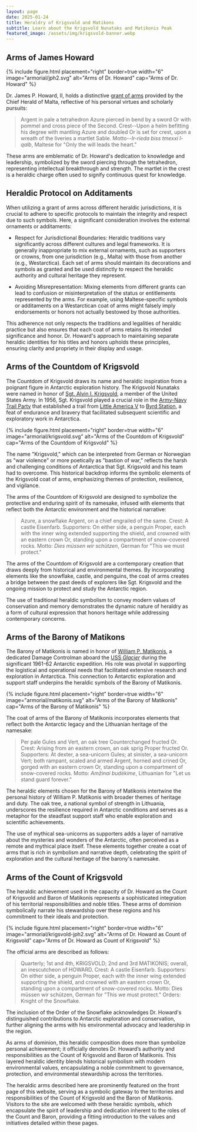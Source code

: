 ```yaml
---
layout: page
date: 2025-01-24
title: Heraldry of Krigsvold and Matikons
subtitle: Learn about the Krigsvold Nunataks and Matikonis Peak
featured_image: /assets/img/krigsvold-banner.webp
---
```


## Arms of James Howard

{% include figure.html placement="right" border=true width="6"
   image="armorial/jph2.svg"
   alt="Arms of Dr. Howard" cap="Arms of Dr. Howard" %}
   
Dr. James P. Howard, II, holds a distinctive [grant of
arms](https://jameshoward.us/malta) provided by the Chief Herald of
Malta, reflective of his personal virtues and scholarly pursuits:

> Argent in pale a tetrahedron Azure pierced in bend by a sword Or with
pommel and cross piece of the Second. Crest--Upon a helm befitting his
degree with mantling Azure and doubled Or is set for crest, upon a
wreath of the liveries a martlet Sable.  Motto--_Ir-rieda biss tmexxi
l-qalb_, Maltese for "Only the will leads the heart."

These arms are emblematic of Dr. Howard's dedication to knowledge and
leadership, symbolized by the sword piercing through the tetrahedron,
representing intellectual breakthrough and strength. The martlet in the
crest is a heraldic charge often used to signify continuous quest for
knowledge.

## Heraldic Protocol on Additaments

When utilizing a grant of arms across different heraldic jurisdictions,
it is crucial to adhere to specific protocols to maintain the integrity
and respect due to such symbols.  Here, a significant consideration
involves the external ornaments or additaments:

* Respect for Jurisdictional Boundaries: Heraldic traditions vary
  significantly across different cultures and legal frameworks. It is
  generally inappropriate to mix external ornaments, such as supporters
  or crowns, from one jurisdiction (e.g., Malta) with those from another
  (e.g., Westarctica).  Each set of arms should maintain its decorations
  and symbols as granted and be used distinctly to respect the heraldic
  authority and cultural heritage they represent.

* Avoiding Misrepresentation: Mixing elements from different grants can
  lead to confusion or misinterpretation of the status or entitlements
  represented by the arms. For example, using Maltese-specific symbols
  or additaments on a Westarctican coat of arms might falsely imply
  endorsements or honors not actually bestowed by those authorities.

This adherence not only respects the traditions and legalities of
heraldic practice but also ensures that each coat of arms retains its
intended significance and honor. Dr. Howard's approach to maintaining
separate heraldic identities for his titles and honors upholds these
principles, ensuring clarity and propriety in their display and usage.

## Arms of the Countdom of Krigsvold

The Countdom of Krigsvold draws its name and heraldic inspiration from a
poignant figure in Antarctic exploration history. The Krigsvold Nunataks
were named in honor of [Sgt. Alvin I.
Krigsvold](https://en.wikipedia.org/wiki/Strauss_Glacier#Krigsvold_Nunataks),
a member of the United States Army. In 1956, Sgt. Krigsvold played a
crucial role in the [Army-Navy Trail
Party](https://www.nytimes.com/1956/12/03/archives/antarctic-trail-party-conquers-crevasse-zone-in-roadbuilding.html)
that established a trail from [Little America
V](https://www.britannica.com/place/Little-America-research-station-Antarctica)
to [Byrd Station](https://en.wikipedia.org/wiki/Byrd_Station), a feat of
endurance and bravery that facilitated subsequent scientific and
exploratory work in Antarctica.

{% include figure.html placement="right" border=true width="6"
   image="armorial/krigsvold.svg"
   alt="Arms of the Countdom of Krigsvold" cap="Arms of the Countdom of Krigsvold" %}

The name "Krigsvold," which can be interpreted from German or Norwegian
as "war violence" or more poetically as "bastion of war," reflects the
harsh and challenging conditions of Antarctica that Sgt. Krigsvold and
his team had to overcome. This historical backdrop informs the symbolic
elements of the Krigsvold coat of arms, emphasizing themes of
protection, resilience, and vigilance. 

The arms of the Countdom of Krigsvold are designed to symbolize the
protective and enduring spirit of its namesake, infused with elements
that reflect both the Antarctic environment and the historical
narrative:

> Azure, a snowflake Argent, on a chief engrailed of the same. Crest: A
castle Eisenfarb. Supporters: On either side, a penguin Proper, each
with the inner wing extended supporting the shield, and crowned with an
eastern crown Or, standing upon a compartment of snow-covered rocks.
Motto: _Dies müssen wir schützen_, German for "This we must protect."

The arms of the Countdom of Krigsvold are a contemporary creation that
draws deeply from historical and environmental themes. By incorporating
elements like the snowflake, castle, and penguins, the coat of arms
creates a bridge between the past deeds of explorers like Sgt. Krigsvold
and the ongoing mission to protect and study the Antarctic region.

The use of traditional heraldic symbolism to convey modern values of
conservation and memory demonstrates the dynamic nature of heraldry as a
form of cultural expression that honors heritage while addressing
contemporary concerns.

## Arms of the Barony of Matikons

The Barony of Matikonis is named in honor of [William P.
Matikonis](https://en.m.wikipedia.org/wiki/Coulter_Heights#Matikonis_Peak),
a dedicated Damage Controlman aboard the [USS
_Glacier_](https://www.usni.org/magazines/naval-history-magazine/2024/february/ice-uss-glacier-agb-4-antarctica)
during the significant 1961-62 Antarctic expedition. His role was
pivotal in supporting the logistical and operational needs that
facilitated extensive research and exploration in Antarctica. This
connection to Antarctic exploration and support staff underpins the
heraldic symbols of the Barony of Matikonis.

{% include figure.html placement="right" border=true width="6"
   image="armorial/matikonis.svg"
   alt="Arms of the Barony of Matikonis" cap="Arms of the Barony of Matikonis" %}

The coat of arms of the Barony of Matikonis incorporates elements that
reflect both the Antarctic legacy and the Lithuanian heritage of the
namesake:

> Per pale Gules and Vert, an oak tree Counterchanged fructed Or. Crest:
> Arising from an eastern crown, an oak sprig Proper fructed Or.
> Supporters: At dexter, a sea-unicorn Gules; at sinister, a sea-unicorn
> Vert; both rampant, scaled and armed Argent, horned and crined Or,
> gorged with an eastern crown Or, standing upon a compartment of
> snow-covered rocks. Motto: _Amžinai budėkime_, Lithuanian for "Let us
> stand guard forever."

The heraldic elements chosen for the Barony of Matikonis intertwine the
personal history of William P. Matikonis with broader themes of heritage
and duty. The oak tree, a national symbol of strength in Lithuania,
underscores the resilience required in Antarctic conditions and serves
as a metaphor for the steadfast support staff who enable exploration and
scientific achievements.

The use of mythical sea-unicorns as supporters adds a layer of narrative
about the mysteries and wonders of the Antarctic, often perceived as a
remote and mythical place itself. These elements together create a coat
of arms that is rich in symbolism and narrative depth, celebrating the
spirit of exploration and the cultural heritage of the barony's
namesake.

## Arms of the Count of Krigsvold

The heraldic achievement used in the capacity of Dr. Howard as the Count
of Krigsvold and Baron of Matikonis represents a sophisticated
integration of his territorial responsibilities and noble titles. These
arms of dominion symbolically narrate his stewardship over these regions
and his commitment to their ideals and protection.

{% include figure.html placement="right" border=true width="6"
   image="armorial/krigsvold-jph2.svg"
   alt="Arms of Dr. Howard as Count of Krigsvold" 
   cap="Arms of Dr. Howard as Count of Krigsvold" %}

The official arms are described as follows:

> Quarterly; 1st and 4th, KRIGSVOLD; 2nd and 3rd MATIKONIS; overall, an
> inescutcheon of HOWARD. Crest: A castle Eisenfarb. Supporters: On
> either side, a penguin Proper, each with the inner wing extended
> supporting the shield, and crowned with an eastern crown Or, standing
> upon a compartment of snow-covered rocks. Motto: Dies müssen wir
> schützen, German for "This we must protect." Orders: Knight of the
> Snowflake.

The inclusion of the Order of the Snowflake acknowledges Dr. Howard's
distinguished contributions to Antarctic exploration and conservation,
further aligning the arms with his environmental advocacy and leadership
in the region.

As arms of dominion, this heraldic composition does more than symbolize
personal achievement; it officially denotes Dr. Howard’s authority and
responsibilities as the Count of Krigsvold and Baron of Matikonis. This
layered heraldic identity blends historical symbolism with modern
environmental values, encapsulating a noble commitment to governance,
protection, and environmental stewardship across the territories.

The heraldic arms described here are prominently featured on the front
page of this website, serving as a symbolic gateway to the territories
and responsibilities of the Count of Krigsvold and the Baron of
Matikonis. Visitors to the site are welcomed with these heraldic
symbols, which encapsulate the spirit of leadership and dedication
inherent to the roles of the Count and Baron, providing a fitting
introduction to the values and initiatives detailed within these pages.
